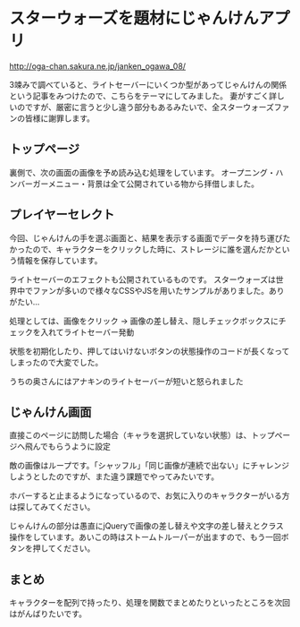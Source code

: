 # スターウォーズを題材にじゃんけんアプリ

http://oga-chan.sakura.ne.jp/janken_ogawa_08/

3竦みで調べていると、ライトセーバーにいくつか型があってじゃんけんの関係という記事をみつけたので、こちらをテーマにしてみました。
妻がすごく詳しいのですが、厳密に言うと少し違う部分もあるみたいで、全スターウォーズファンの皆様に謝罪します。

## トップページ 
裏側で、次の画面の画像を予め読み込む処理をしています。
オープニング・ハンバーガーメニュー・背景は全て公開されている物から拝借しました。

## プレイヤーセレクト
今回、じゃんけんの手を選ぶ画面と、結果を表示する画面でデータを持ち運びたかったので、キャラクターをクリックした時に、ストレージに誰を選んだかという情報を保存しています。

ライトセーバーのエフェクトも公開されているものです。
スターウォーズは世界中でファンが多いので様々なCSSやJSを用いたサンプルがありました。ありがたい...

処理としては、画像をクリック → 画像の差し替え、隠しチェックボックスにチェックを入れてライトセーバー発動

状態を初期化したり、押してはいけないボタンの状態操作のコードが長くなってしまったので大変でした。

うちの奥さんにはアナキンのライトセーバーが短いと怒られました

## じゃんけん画面
直接このページに訪問した場合（キャラを選択していない状態）は、トップページへ飛んでもらうように設定

敵の画像はループです。「シャッフル」「同じ画像が連続で出ない」にチャレンジしようとしたのですが、また違う課題でやってみたいです。

ホバーすると止まるようになっているので、お気に入りのキャラクターがいる方は探してみてください。

じゃんけんの部分は愚直にjQueryで画像の差し替えや文字の差し替えとクラス操作をしています。あいこの時はストームトルーパーが出ますので、もう一回ボタンを押してください。

## まとめ

キャラクターを配列で持ったり、処理を関数でまとめたりといったところを次回はがんばりたいです。


